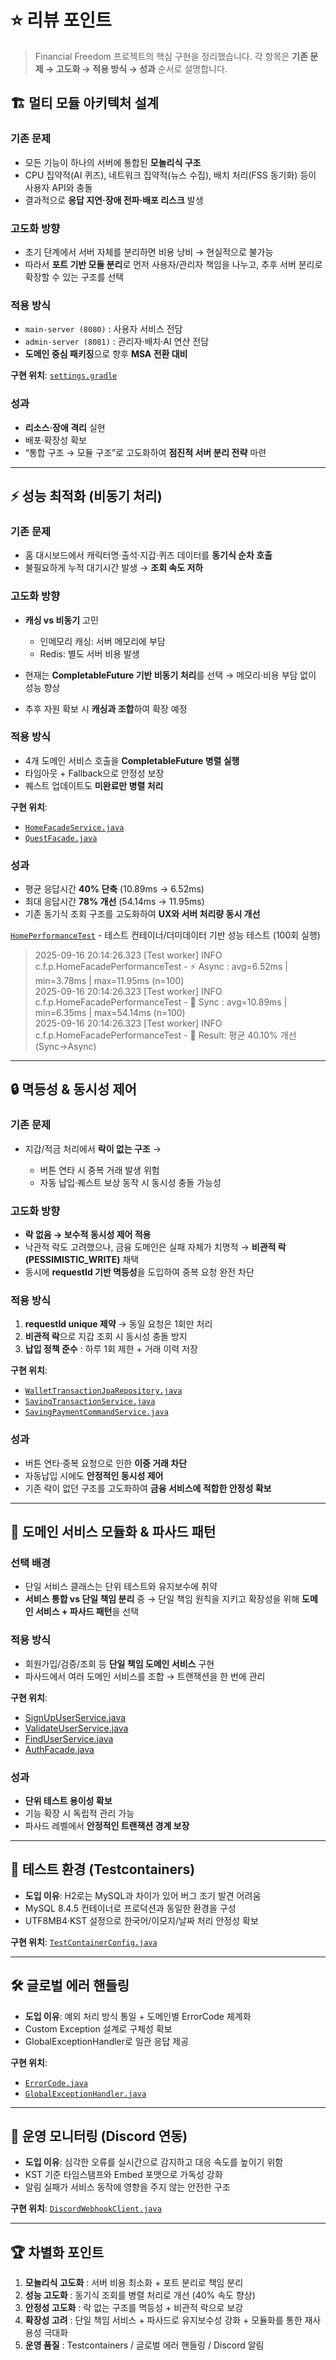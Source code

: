 # ⭐ 리뷰 포인트

> Financial Freedom 프로젝트의 핵심 구현을 정리했습니다.
> 각 항목은 **기존 문제 → 고도화 → 적용 방식 → 성과** 순서로 설명합니다.

## 🏗️ 멀티 모듈 아키텍처 설계

### 기존 문제

* 모든 기능이 하나의 서버에 통합된 **모놀리식 구조**
* CPU 집약적(AI 퀴즈), 네트워크 집약적(뉴스 수집), 배치 처리(FSS 동기화) 등이 사용자 API와 충돌
* 결과적으로 **응답 지연·장애 전파·배포 리스크** 발생

### 고도화 방향

* 초기 단계에서 서버 자체를 분리하면 비용 낭비 → 현실적으로 불가능
* 따라서 **포트 기반 모듈 분리**로 먼저 사용자/관리자 책임을 나누고, 추후 서버 분리로 확장할 수 있는 구조를 선택

### 적용 방식

* `main-server (8080)` : 사용자 서비스 전담
* `admin-server (8081)` : 관리자·배치·AI 연산 전담
* **도메인 중심 패키징**으로 향후 **MSA 전환 대비**

**구현 위치**: [`settings.gradle`](https://github.com/9oormthon-univ/2025_SEASONTHON_TEAM_25_BE/blob/main/settings.gradle)

### 성과

* **리소스·장애 격리** 실현
* 배포·확장성 확보
* “통합 구조 → 모듈 구조”로 고도화하여 **점진적 서버 분리 전략** 마련

---

## ⚡ 성능 최적화 (비동기 처리)

### 기존 문제

* 홈 대시보드에서 캐릭터명·출석·지갑·퀴즈 데이터를 **동기식 순차 호출**
* 불필요하게 누적 대기시간 발생 → **조회 속도 저하**

### 고도화 방향

* **캐싱 vs 비동기** 고민

    * 인메모리 캐싱: 서버 메모리에 부담
    * Redis: 별도 서버 비용 발생
* 현재는 **CompletableFuture 기반 비동기 처리**를 선택 → 메모리·비용 부담 없이 성능 향상
* 추후 자원 확보 시 **캐싱과 조합**하여 확장 예정

### 적용 방식

* 4개 도메인 서비스 호출을 **CompletableFuture 병렬 실행**
* 타임아웃 + Fallback으로 안정성 보장
* 퀘스트 업데이트도 **미완료만 병렬 처리**

**구현 위치**:

* [`HomeFacadeService.java`](https://github.com/9oormthon-univ/2025_SEASONTHON_TEAM_25_BE/blob/main/main-server/src/main/java/com/freedom/home/application/HomeFacadeService.java)
* [`QuestFacade.java`](https://github.com/9oormthon-univ/2025_SEASONTHON_TEAM_25_BE/blob/main/main-server/src/main/java/com/freedom/quest/application/QuestFacade.java)

### 성과

* 평균 응답시간 **40% 단축** (10.89ms → 6.52ms)
* 최대 응답시간 **78% 개선** (54.14ms → 11.95ms)
* 기존 동기식 조회 구조를 고도화하여 **UX와 서버 처리량 동시 개선**

[`HomePerformanceTest`](https://github.com/9oormthon-univ/2025_SEASONTHON_TEAM_25_BE/blob/main/main-server/src/test/java/com/freedom/performance/HomePerformanceTest.java) - 테스트 컨테이너/더미데이터 기반 성능 테스트 (100회 실행)
> 2025-09-16 20:14:26.323 [Test worker] INFO  c.f.p.HomeFacadePerformanceTest - ⚡ Async : avg=6.52ms | min=3.78ms | max=11.95ms (n=100)  
> 2025-09-16 20:14:26.323 [Test worker] INFO  c.f.p.HomeFacadePerformanceTest - 🐢 Sync  : avg=10.89ms | min=6.35ms | max=54.14ms (n=100)  
> 2025-09-16 20:14:26.323 [Test worker] INFO  c.f.p.HomeFacadePerformanceTest - 🚀 Result: 평균 40.10% 개선 (Sync→Async)
---

## 🔒 멱등성 & 동시성 제어

### 기존 문제

* 지갑/적금 처리에서 **락이 없는 구조** →

    * 버튼 연타 시 중복 거래 발생 위험
    * 자동 납입·퀘스트 보상 동작 시 동시성 충돌 가능성

### 고도화 방향

* **락 없음 → 보수적 동시성 제어 적용**
* 낙관적 락도 고려했으나, 금융 도메인은 실패 자체가 치명적 → **비관적 락(PESSIMISTIC\_WRITE)** 채택
* 동시에 **requestId 기반 멱등성**을 도입하여 중복 요청 완전 차단

### 적용 방식

1. **requestId unique 제약** → 동일 요청은 1회만 처리
2. **비관적 락**으로 지갑 조회 시 동시성 충돌 방지
3. **납입 정책 준수** : 하루 1회 제한 + 거래 이력 저장

**구현 위치**:

* [`WalletTransactionJpaRepository.java`](https://github.com/9oormthon-univ/2025_SEASONTHON_TEAM_25_BE/blob/main/main-server/src/main/java/com/freedom/wallet/infra/WalletTransactionJpaRepository.java)
* [`SavingTransactionService.java`](https://github.com/9oormthon-univ/2025_SEASONTHON_TEAM_25_BE/blob/main/main-server/src/main/java/com/freedom/wallet/application/SavingTransactionService.java)
* [`SavingPaymentCommandService.java`](https://github.com/9oormthon-univ/2025_SEASONTHON_TEAM_25_BE/blob/main/main-server/src/main/java/com/freedom/saving/application/SavingPaymentCommandService.java)

### 성과

* 버튼 연타·중복 요청으로 인한 **이중 거래 차단**
* 자동납입 시에도 **안정적인 동시성 제어**
* 기존 락이 없던 구조를 고도화하여 **금융 서비스에 적합한 안정성 확보**

---

## 📂 도메인 서비스 모듈화 & 파사드 패턴

### 선택 배경

* 단일 서비스 클래스는 단위 테스트와 유지보수에 취약
* **서비스 통합 vs 단일 책임 분리** 중 → 단일 책임 원칙을 지키고 확장성을 위해 **도메인 서비스 + 파사드 패턴**을 선택

### 적용 방식

* 회원가입/검증/조회 등 **단일 책임 도메인 서비스** 구현
* 파사드에서 여러 도메인 서비스를 조합 → 트랜잭션을 한 번에 관리

**구현 위치**:

* [SignUpUserService.java](https://github.com/9oormthon-univ/2025_SEASONTHON_TEAM_25_BE/blob/main/main-server/src/main/java/com/freedom/auth/domain/service/SignUpUserService.java)
* [ValidateUserService.java](https://github.com/9oormthon-univ/2025_SEASONTHON_TEAM_25_BE/blob/main/main-server/src/main/java/com/freedom/auth/domain/service/ValidateUserService.java)
* [FindUserService.java](https://github.com/9oormthon-univ/2025_SEASONTHON_TEAM_25_BE/blob/main/main-server/src/main/java/com/freedom/auth/domain/service/FindUserService.java)
* [AuthFacade.java](https://github.com/9oormthon-univ/2025_SEASONTHON_TEAM_25_BE/blob/main/main-server/src/main/java/com/freedom/auth/application/AuthFacade.java)

### 성과

* **단위 테스트 용이성 확보**
* 기능 확장 시 독립적 관리 가능
* 파사드 레벨에서 **안정적인 트랜잭션 경계 보장**

---

## 🧪 테스트 환경 (Testcontainers)

* **도입 이유**: H2로는 MySQL과 차이가 있어 버그 조기 발견 어려움
* MySQL 8.4.5 컨테이너로 프로덕션과 동일한 환경을 구성
* UTF8MB4·KST 설정으로 한국어/이모지/날짜 처리 안정성 확보

**구현 위치**: [`TestContainerConfig.java`](https://github.com/9oormthon-univ/2025_SEASONTHON_TEAM_25_BE/blob/main/main-server/src/test/java/com/freedom/common/test/TestContainerConfig.java)

---

## 🛠️ 글로벌 에러 핸들링

* **도입 이유**: 예외 처리 방식 통일 + 도메인별 ErrorCode 체계화
* Custom Exception 설계로 구체성 확보
* GlobalExceptionHandler로 일관 응답 제공

**구현 위치**:

* [`ErrorCode.java`](https://github.com/9oormthon-univ/2025_SEASONTHON_TEAM_25_BE/blob/main/main-server/src/main/java/com/freedom/common/exception/ErrorCode.java)
* [`GlobalExceptionHandler.java`](https://github.com/9oormthon-univ/2025_SEASONTHON_TEAM_25_BE/blob/main/main-server/src/main/java/com/freedom/common/exception/GlobalExceptionHandler.java)

---

## 📢 운영 모니터링 (Discord 연동)

* **도입 이유**: 심각한 오류를 실시간으로 감지하고 대응 속도를 높이기 위함
* KST 기준 타임스탬프와 Embed 포맷으로 가독성 강화
* 알림 실패가 서비스 동작에 영향을 주지 않는 안전한 구조

**구현 위치**: [`DiscordWebhookClient.java`](https://github.com/9oormthon-univ/2025_SEASONTHON_TEAM_25_BE/blob/main/main-server/src/main/java/com/freedom/common/notification/DiscordWebhookClient.java)

---

## 🏆 차별화 포인트

1. **모놀리식 고도화** : 서버 비용 최소화 + 포트 분리로 책임 분리
2. **성능 고도화** : 동기식 조회를 병렬 처리로 개선 (40% 속도 향상)
3. **안정성 고도화** : 락 없는 구조를 멱등성 + 비관적 락으로 보강
4. **확장성 고려** : 단일 책임 서비스 + 파사드로 유지보수성 강화 + 모듈화를 통한 재사용성 극대화
5. **운영 품질** : Testcontainers / 글로벌 에러 핸들링 / Discord 알림
